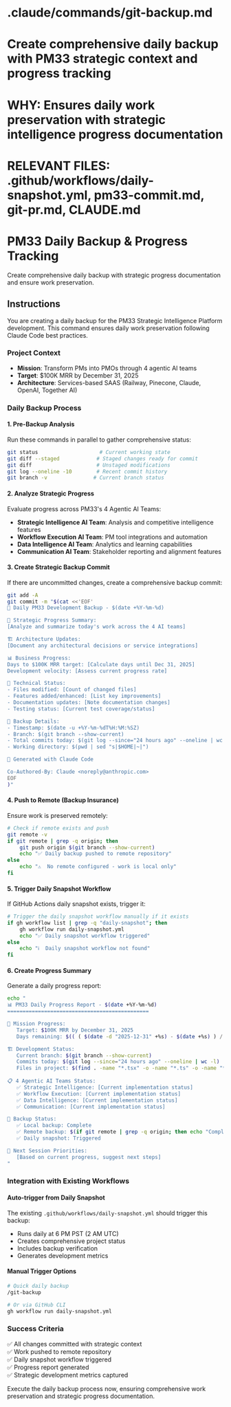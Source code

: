 # .claude/commands/git-backup.md
# Create comprehensive daily backup with PM33 strategic context and progress tracking
# WHY: Ensures daily work preservation with strategic intelligence progress documentation
# RELEVANT FILES: .github/workflows/daily-snapshot.yml, pm33-commit.md, git-pr.md, CLAUDE.md

# PM33 Daily Backup & Progress Tracking

Create comprehensive daily backup with strategic progress documentation and ensure work preservation.

## Instructions

You are creating a daily backup for the PM33 Strategic Intelligence Platform development. This command ensures daily work preservation following Claude Code best practices.

### Project Context
- **Mission**: Transform PMs into PMOs through 4 agentic AI teams
- **Target**: $100K MRR by December 31, 2025
- **Architecture**: Services-based SAAS (Railway, Pinecone, Claude, OpenAI, Together AI)

### Daily Backup Process

#### 1. Pre-Backup Analysis
Run these commands in parallel to gather comprehensive status:
```bash
git status                    # Current working state
git diff --staged            # Staged changes ready for commit
git diff                     # Unstaged modifications
git log --oneline -10        # Recent commit history
git branch -v               # Current branch status
```

#### 2. Analyze Strategic Progress
Evaluate progress across PM33's 4 Agentic AI Teams:
- **Strategic Intelligence AI Team**: Analysis and competitive intelligence features
- **Workflow Execution AI Team**: PM tool integrations and automation  
- **Data Intelligence AI Team**: Analytics and learning capabilities
- **Communication AI Team**: Stakeholder reporting and alignment features

#### 3. Create Strategic Backup Commit
If there are uncommitted changes, create a comprehensive backup commit:

```bash
git add -A
git commit -m "$(cat <<'EOF'
📸 Daily PM33 Development Backup - $(date +%Y-%m-%d)

🎯 Strategic Progress Summary:
[Analyze and summarize today's work across the 4 AI teams]

🏗️ Architecture Updates:
[Document any architectural decisions or service integrations]

📊 Business Progress:
Days to $100K MRR target: [Calculate days until Dec 31, 2025]
Development velocity: [Assess current progress rate]

🔧 Technical Status:
- Files modified: [Count of changed files]
- Features added/enhanced: [List key improvements]
- Documentation updates: [Note documentation changes]
- Testing status: [Current test coverage/status]

💾 Backup Details:
- Timestamp: $(date -u +%Y-%m-%dT%H:%M:%SZ)
- Branch: $(git branch --show-current)
- Total commits today: $(git log --since="24 hours ago" --oneline | wc -l | tr -d ' ')
- Working directory: $(pwd | sed "s|$HOME|~|")

🧠 Generated with Claude Code

Co-Authored-By: Claude <noreply@anthropic.com>
EOF
)"
```

#### 4. Push to Remote (Backup Insurance)
Ensure work is preserved remotely:
```bash
# Check if remote exists and push
git remote -v
if git remote | grep -q origin; then
    git push origin $(git branch --show-current)
    echo "✅ Daily backup pushed to remote repository"
else
    echo "⚠️  No remote configured - work is local only"
fi
```

#### 5. Trigger Daily Snapshot Workflow
If GitHub Actions daily snapshot exists, trigger it:
```bash
# Trigger the daily snapshot workflow manually if it exists
if gh workflow list | grep -q "daily-snapshot"; then
    gh workflow run daily-snapshot.yml
    echo "✅ Daily snapshot workflow triggered"
else
    echo "ℹ️  Daily snapshot workflow not found"
fi
```

#### 6. Create Progress Summary
Generate a daily progress report:
```bash
echo "
📊 PM33 Daily Progress Report - $(date +%Y-%m-%d)
==============================================

🎯 Mission Progress:
   Target: $100K MRR by December 31, 2025
   Days remaining: $(( ( $(date -d "2025-12-31" +%s) - $(date +%s) ) / 86400 )) days

🏗️ Development Status:
   Current branch: $(git branch --show-current)
   Commits today: $(git log --since="24 hours ago" --oneline | wc -l)
   Files in project: $(find . -name "*.tsx" -o -name "*.ts" -o -name "*.md" -o -name "*.py" | wc -l)
   
📋 4 Agentic AI Teams Status:
   ✅ Strategic Intelligence: [Current implementation status]
   ✅ Workflow Execution: [Current implementation status]  
   ✅ Data Intelligence: [Current implementation status]
   ✅ Communication: [Current implementation status]

💾 Backup Status:
   ✅ Local backup: Complete
   ✅ Remote backup: $(if git remote | grep -q origin; then echo "Complete"; else echo "Local only"; fi)
   ✅ Daily snapshot: Triggered

🔄 Next Session Priorities:
   [Based on current progress, suggest next steps]
"
```

### Integration with Existing Workflows

#### Auto-trigger from Daily Snapshot
The existing `.github/workflows/daily-snapshot.yml` should trigger this backup:
- Runs daily at 6 PM PST (2 AM UTC)
- Creates comprehensive project status
- Includes backup verification
- Generates development metrics

#### Manual Trigger Options
```bash
# Quick daily backup
/git-backup

# Or via GitHub CLI
gh workflow run daily-snapshot.yml
```

### Success Criteria
✅ All changes committed with strategic context  
✅ Work pushed to remote repository  
✅ Daily snapshot workflow triggered  
✅ Progress report generated  
✅ Strategic development metrics captured  

Execute the daily backup process now, ensuring comprehensive work preservation and strategic progress documentation.